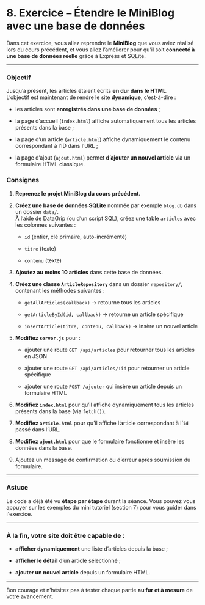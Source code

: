 # 8. Exercice – Étendre le MiniBlog avec une base de données

Dans cet exercice, vous allez reprendre le **MiniBlog** que vous aviez réalisé lors du cours précédent, et vous allez l’améliorer pour qu’il soit **connecté à une base de données réelle** grâce à Express et SQLite.

---

### Objectif

Jusqu’à présent, les articles étaient écrits **en dur dans le HTML**.  
L’objectif est maintenant de rendre le site **dynamique**, c’est-à-dire :

- les articles sont **enregistrés dans une base de données** ;

- la page d’accueil (`index.html`) affiche automatiquement tous les articles présents dans la base ;

- la page d’un article (`article.html`) affiche dynamiquement le contenu correspondant à l’ID dans l’URL ;

- la page d’ajout (`ajout.html`) permet **d’ajouter un nouvel article** via un formulaire HTML classique.


### Consignes

1. **Reprenez le projet MiniBlog du cours précédent.**

2. **Créez une base de données SQLite** nommée par exemple `blog.db` dans un dossier `data/`.  
   À l’aide de DataGrip (ou d’un script SQL), créez une table `articles` avec les colonnes suivantes :

    - `id` (entier, clé primaire, auto-incrémenté)

    - `titre` (texte)

    - `contenu` (texte)

3. **Ajoutez au moins 10 articles** dans cette base de données.

4. **Créez une classe `ArticleRepository`** dans un dossier `repository/`, contenant les méthodes suivantes :

    - `getAllArticles(callback)` → retourne tous les articles

    - `getArticleById(id, callback)` → retourne un article spécifique

    - `insertArticle(titre, contenu, callback)` → insère un nouvel article

5. **Modifiez `server.js`** pour :

    - ajouter une route `GET /api/articles` pour retourner tous les articles en JSON

    - ajouter une route `GET /api/articles/:id` pour retourner un article spécifique

    - ajouter une route `POST /ajouter` qui insère un article depuis un formulaire HTML

6. **Modifiez `index.html`** pour qu’il affiche dynamiquement tous les articles présents dans la base (via `fetch()`).

7. **Modifiez `article.html`** pour qu’il affiche l’article correspondant à l’`id` passé dans l’URL.

8. **Modifiez `ajout.html`** pour que le formulaire fonctionne et insère les données dans la base.

9. Ajoutez un message de confirmation ou d’erreur après soumission du formulaire.

---

### Astuce

Le code a déjà été vu **étape par étape** durant la séance. Vous pouvez vous appuyer sur les exemples du mini tutoriel (section 7) pour vous guider dans l'exercice.

---

### À la fin, votre site doit être capable de :

- **afficher dynamiquement** une liste d’articles depuis la base ;

- **afficher le détail** d’un article sélectionné ;

- **ajouter un nouvel article** depuis un formulaire HTML.

---

Bon courage et n’hésitez pas à tester chaque partie **au fur et à mesure** de votre avancement.